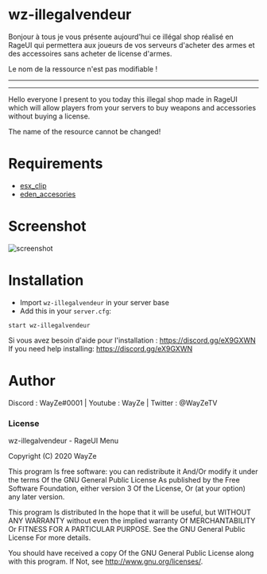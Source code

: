 # wz-illegalvendeur

Bonjour à tous je vous présente aujourd'hui ce illégal shop réalisé en RageUI qui permettera aux joueurs de vos serveurs d'acheter des armes et des accessoires sans acheter de license d'armes.

Le nom de la ressource n'est pas modifiable !

-----------------------------------------------------
-----------------------------------------------------

Hello everyone I present to you today this illegal shop made in RageUI which will allow players from your servers to buy weapons and accessories without buying a license.


The name of the resource cannot be changed!

# Requirements

- [esx_clip](https://github.com/gregos1810/esx_clip) 
- [eden_accesories](https://github.com/esx-community/eden_accesories) 

# Screenshot

![screenshot](https://media.discordapp.net/attachments/723280320450920480/728964362475405402/unknown.png?width=704&height=702)

# Installation
- Import `wz-illegalvendeur` in your server base
- Add this in your `server.cfg`:

```
start wz-illegalvendeur
```
Si vous avez besoin d'aide pour l'installation : https://discord.gg/eX9GXWN
If you need help installing: https://discord.gg/eX9GXWN

# Author 
Discord : WayZe#0001 | Youtube : WayZe | Twitter : @WayZeTV

### License
wz-illegalvendeur - RageUI Menu

Copyright (C) 2020 WayZe

This program Is free software: you can redistribute it And/Or modify it under the terms Of the GNU General Public License As published by the Free Software Foundation, either version 3 Of the License, Or (at your option) any later version.

This program Is distributed In the hope that it will be useful, but WITHOUT ANY WARRANTY without even the implied warranty Of MERCHANTABILITY Or FITNESS FOR A PARTICULAR PURPOSE. See the GNU General Public License For more details.

You should have received a copy Of the GNU General Public License along with this program. If Not, see http://www.gnu.org/licenses/.
